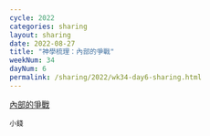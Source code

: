 ```yaml
---
cycle: 2022
categories: sharing
layout: sharing
date: 2022-08-27
title: "神學梳理：內部的爭戰"
weekNum: 34
dayNum: 6
permalink: /sharing/2022/wk34-day6-sharing.html
---
```


[內部的爭戰](https://eccseattle.github.io/media/sharing/2022/wk034/2022-08-27-bin.m4a)

`小錢`
